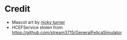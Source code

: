 # Credit
- Mascot art by [nicky turner](https://guns.lol/nickyturner)
- HCEFService stolen from https://github.com/stream3715/GeneralFelicaSimulator